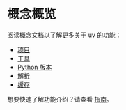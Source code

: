 # 概念概览

阅读概念文档以了解更多关于 uv 的功能：

- [项目](./projects/index.md)
- [工具](./tools.md)
- [Python 版本](./python-versions.md)
- [解析](./resolution.md)
- [缓存](./cache.md)

想要快速了解功能介绍？请查看 [指南](../guides/index.md)。